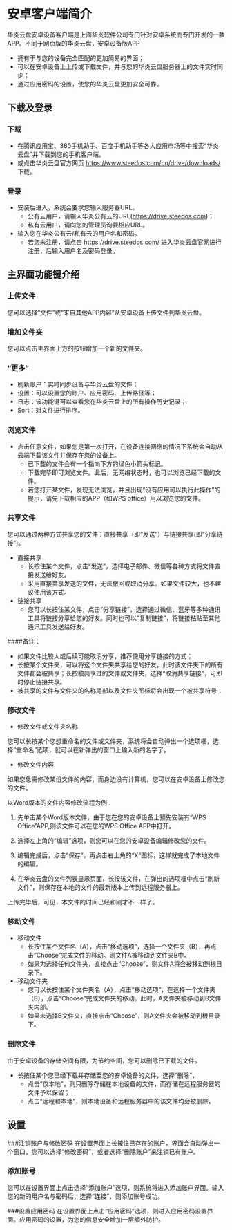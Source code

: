 # 安卓客户端简介
华炎云盘安卓设备客户端是上海华炎软件公司专门针对安卓系统而专门开发的一款APP。不同于网页版的华炎云盘，安卓设备版APP
- 拥有于与您的设备完全匹配的更加简易的界面；
- 可以在安卓设备上上传或下载文件，并与您的华炎云盘服务器上的文件实时同步；
- 通过应用密码的设置，使您的华炎云盘更加安全可靠。

## 下载及登录
### 下载
- 在腾讯应用宝、360手机助手、百度手机助手等各大应用市场等中搜索“华炎云盘”并下载到您的手机客户端。
- 或点击华炎云盘官方网页 https://www.steedos.com/cn/drive/downloads/ 下载。

### 登录
- 安装后进入，系统会要求您输入服务器URL。
  - 公有云用户，请输入华炎公有云的URL(https://drive.steedos.com)；
  - 私有云用户，请向您的管理员询要相应URL。
- 输入您在华炎公有云/私有云的用户名和密码。
  - 若您未注册，请点击 https://drive.steedos.com/ 进入华炎云盘官网进行注册，后输入用户名及密码登录。

## 主界面功能键介绍
### 上传文件
您可以选择“文件”或“来自其他APP内容”从安卓设备上传文件到华炎云盘。

### 增加文件夹
您可以点击主界面上方的按钮增加一个新的文件夹。

### “更多”
- 刷新账户：实时同步设备与华炎云盘的文件；
- 设置：可以设置您的账户、应用密码、上传路径等；
- 日志：该功能键可以查看您在华炎云盘上的所有操作历史记录；
- Sort：对文件进行排序。

### 浏览文件
- 点击任意文件，如果您是第一次打开，在设备连接网络的情况下系统会自动从云端下载该文件并保存在您的设备上。
  - 已下载的文件会有一个指向下方的绿色小箭头标记。
  - 下载完毕即可浏览文件。此后，无网络状态时，也可以浏览已经下载的文件。
  - 若您打开某文件，发现无法浏览，并且出现“没有应用可以执行此操作”的提示，请先下载相应的APP（如WPS office）用以浏览您的文件。

### 共享文件
您可以通过两种方式共享您的文件：直接共享（即“发送”）与链接共享(即“分享链接”)。
- 直接共享
  - 长按住某个文件，点击“发送”，选择电子邮件、微信等各种方式将文件直接发送给好友。
  - 采用直接共享发送的文件，无法撤回或取消分享。如果文件较大，也不建议使用该方式。
- 链接共享
  - 您可以长按住某文件，点击“分享链接”，选择通过微信、蓝牙等多种通讯工具将链接分享给您的好友。同时也可以“复制链接”，将链接粘贴至其他通讯工具发送给好友。

####备注： 
  - 如果文件比较大或后续可能取消分享，推荐使用分享链接的方式；
  - 长按某个文件夹，可以将这个文件夹共享给您的好友，此时该文件夹下的所有文件都会被共享；长按被共享过的文件或文件夹，选择“取消共享链接”，可即时停止链接共享。
  - 被共享的文件与文件夹的名称尾部以及文件夹图标将会出现一个被共享符号；

### 修改文件
- 修改文件或文件夹名称

您可以长按某个您想重命名的文件或文件夹，系统将会自动弹出一个选项框，选择“重命名”选项，就可以在新弹出的窗口上输入新的名字了。
- 修改文件内容

如果您急需修改某份文件的内容，而身边没有计算机，您可以在安卓设备上修改您的文件。

以Word版本的文件内容修改流程为例：

1. 先单击某个Word版本文件，由于您在您的安卓设备上预先安装有“WPS Office”APP,则该文件可以在您的WPS Office APP中打开。

2. 选择左上角的“编辑”选项，则您可以在您的安卓设备编辑修改您的文件。 

3. 编辑完成后，点击“保存”，再点击右上角的“X”图标，这样就完成了本地文件的编辑。

4. 在华炎云盘的文件列表显示页面，长按该文件，在弹出的选项框中点击“刷新文件”，则保存在本地的文件的最新版本上传到远程服务器上。

上传完毕后，可见，本文件的时间已经和刚才不一样了。

### 移动文件
- 移动文件
  - 长按住某个文件名（A），点击“移动选项”，选择一个文件夹（B），再点击“Choose”完成文件的移动。则文件A被移动到文件夹B中。
  - 如果为选择任何文件夹，直接点击“Choose”，则文件A将会被移动到根目录下。
- 移动文件夹
  - 您可以长按住某个文件夹名（A），点击“移动选项”，在选择一个文件夹（B），点击“Choose”完成文件夹的移动。此时，A文件夹被移动到B文件夹内部。
  - 如果未选择B文件夹，直接点击“Choose”，则A文件夹会被移动到根目录下。

### 删除文件
由于安卓设备的存储空间有限，为节约空间，您可以删除已下载的文件。
- 长按住某个您已经下载并存储至您的安卓设备的文件，选择“删除”，
  - 点击“仅本地”，则只删除存储在本地设备的文件，而存储在远程服务器的文件予以保留；
  - 点击“远程和本地”，则本地设备和远程服务器中的该文件均会被删除。  

## 设置

###注销账户与修改密码
在设置界面上长按住已存在的账户，界面会自动弹出一个窗口，您可以选择“修改密码”，或者选择“删除账户”来注销已有账户。

### 添加账号
您可以在设置界面上点击选择“添加账户”选项，则系统将进入添加账户界面。输入您的新的用户名与密码后，选择“连接”，则添加账号成功。

###设置应用密码
在设置界面上点击“应用密码”选项，则进入应用密码设置界面。应用密码的设置，为您的信息安全增加一层额外防护。

